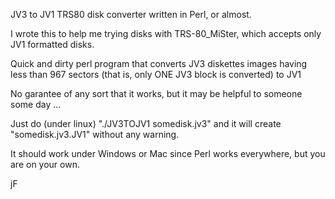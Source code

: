 
JV3 to JV1 TRS80 disk converter written in Perl, or almost.

I wrote this to help me trying disks with TRS-80_MiSter, which accepts only JV1 formatted disks.

Quick and dirty perl program that converts JV3 diskettes images having less than 967 sectors (that is, only ONE JV3 block is converted)
to JV1

No garantee of any sort that it works, but it may be helpful to someone some day ...

Just do (under linux) "./JV3TOJV1 somedisk.jv3" and it will create "somedisk.jv3.JV1" without any warning.

It should work under Windows or Mac since Perl works everywhere, but you are on your own.

jF

